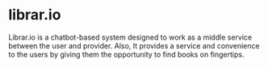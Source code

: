 # librar.io
Librar.io is a chatbot-based system designed to work as a middle service between the user and provider. Also, It provides a service and convenience to the users by giving them the opportunity to find books on fingertips.
